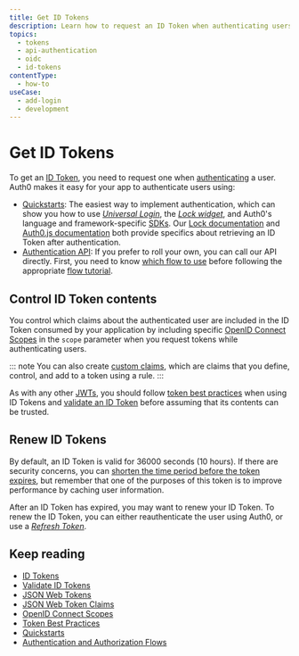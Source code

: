 ```yaml
---
title: Get ID Tokens
description: Learn how to request an ID Token when authenticating users that includes claims about the user by including OIDC scopes.
topics:
  - tokens
  - api-authentication
  - oidc
  - id-tokens
contentType:
  - how-to
useCase:
  - add-login
  - development
---
```

# Get ID Tokens

To get an [ID Token](/tokens/concepts/id-tokens), you need to request one when [authenticating](/application-auth) a user. Auth0 makes it easy for your app to authenticate users using:

* [Quickstarts](/quickstarts): The easiest way to implement authentication, which can show you how to use <dfn data-key="universal-login">[Universal Login](/universal-login)</dfn>, the <dfn data-key="lock">[Lock widget](/lock)</dfn>, and Auth0's language and framework-specific [SDKs](/libraries#sdks). Our [Lock documentation](/libraries/lock) and [Auth0.js documentation](/libraries/auth0js) both provide specifics about retrieving an ID Token after authentication.
* [Authentication API](/api/authentication): If you prefer to roll your own, you can call our API directly. First, you need to know [which flow to use](/api-auth/which-oauth-flow-to-use) before following the appropriate [flow tutorial](/flows).

## Control ID Token contents

You control which claims about the authenticated user are included in the ID Token consumed by your application by including specific [OpenID Connect Scopes](/scopes/current/oidc-scopes) in the `scope` parameter when you request tokens while authenticating users.

::: note 
You can also create [custom claims](/tokens/concepts/jwt-claims#custom-claims), which are claims that you define, control, and add to a token using a rule. 
:::

As with any other [JWTs](/tokens/concepts/jwts#security), you should follow [token best practices](/best-practices/token-best-practices) when using ID Tokens and [validate an ID Token](/tokens/guides/validate-id-tokens) before assuming that its contents can be trusted.

## Renew ID Tokens

By default, an ID Token is valid for 36000 seconds (10 hours). If there are security concerns, you can [shorten the time period before the token expires](/dashboard/guides/applications/update-token-lifetime), but remember that one of the purposes of this token is to improve performance by caching user information. 

After an ID Token has expired, you may want to renew your ID Token. To renew the ID Token, you can either reauthenticate the user using Auth0, or use a <dfn data-key="refresh-token">[Refresh Token](/tokens/concepts/refresh-tokens)</dfn>.

## Keep reading

* [ID Tokens](/tokens/concepts/id-tokens)
* [Validate ID Tokens](/tokens/guides/validate-id-tokens)
* [JSON Web Tokens](/tokens/concepts/jwts)
* [JSON Web Token Claims](/tokens/concepts/jwt-claims)
* [OpenID Connect Scopes](/scopes/oidc-scopes)
* [Token Best Practices](/best-practices/token-best-practices)
* [Quickstarts](/quickstarts)
* [Authentication and Authorization Flows](/flows)
